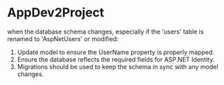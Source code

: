 # AppDev2Project

when the database schema changes, especially if the 'users' table is renamed to 'AspNetUsers' or modified:
1. Update model to ensure the UserName property is properly mapped.
2. Ensure the database reflects the required fields for ASP.NET Identity.
3. Migrations should be used to keep the schema in sync with any model changes.
